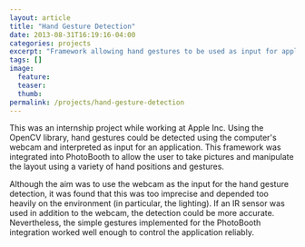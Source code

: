 ```yaml
---
layout: article
title: "Hand Gesture Detection"
date: 2013-08-31T16:19:16-04:00
categories: projects
excerpt: "Framework allowing hand gestures to be used as input for applications"
tags: []
image:
  feature:
  teaser:
  thumb:
permalink: /projects/hand-gesture-detection
---
```


This was an internship project while working at Apple Inc.  Using the OpenCV library, hand gestures could be detected using the computer's webcam and interpreted as input for an application.  This framework was integrated into PhotoBooth to allow the user to take pictures and manipulate the layout using a variety of hand positions and gestures.

Although the aim was to use the webcam as the input for the hand gesture detection, it was found that this was too imprecise and depended too heavily on the environment (in particular, the lighting).  If an IR sensor was used in addition to the webcam, the detection could be more accurate.  Nevertheless, the simple gestures implemented for the PhotoBooth integration worked well enough to control the application reliably.

